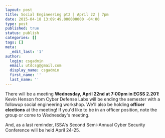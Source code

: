 ```yaml
---
layout: post
title: Social Engineering pt2 | April 22 | 7pm
date: 2015-04-18 13:09:49.000000000 -04:00
type: post
published: true
status: publish
categories: []
tags: []
meta:
  _edit_last: '1'
author:
  login: csgadmin
  email: utdcsg@gmail.com
  display_name: csgadmin
  first_name: ''
  last_name: ''
---
```


There will be a meeting **Wednesday, April 22nd at 7:00pm in ECSS 2.201**! Kevin Henson from Cyber Defense Labs will be ending the semester with a followup social engineering workshop.
We'll also be holding **officer elections** at the meeting! If you'd like to be in an officer position, note the group or come to Wednesday's meeting.

And, as a last reminder, ISSA's Second Semi-Annual Cyber Security Conference will be held April 24-25.
